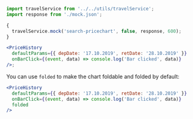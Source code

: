 ```jsx
import travelService from '../../utils/travelService';
import response from './mock.json';

{
  travelService.mock('search-pricechart', false, response, 600);
}

<PriceHistory
  defaultParams={{ depDate: '17.10.2019', retDate: '28.10.2019' }}
  onBarClick={(event, data) => console.log('Bar clicked', data)}
/>;
```

You can use `folded` to make the chart foldable and folded by default:

```jsx
<PriceHistory
  defaultParams={{ depDate: '17.10.2019', retDate: '28.10.2019' }}
  onBarClick={(event, data) => console.log('Bar clicked', data)}
  folded
/>
```
